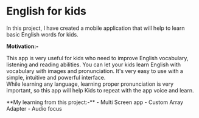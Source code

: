 # English for kids

In this project, I have created a mobile application that will help to learn basic English words for kids.

**Motivation:-**
<p>This app is very useful for kids who need to improve English vocabulary, listening and reading abilities. You can let your kids learn English with vocabulary with images and pronunciation. It's very easy to use with a simple, intuitive and powerful interface.<br>While learning any language, learning proper pronunciation is very important, so this app will help Kids to repeat with the app voice and learn.
</p>
**My learning from this project:-**
- Multi Screen app
- Custom Array Adapter
- Audio focus
